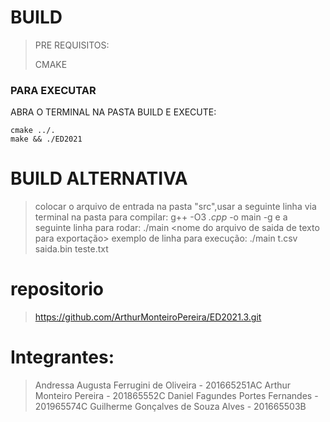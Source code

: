 #	BUILD
>PRE REQUISITOS:
>
>CMAKE
### PARA EXECUTAR
ABRA O TERMINAL NA PASTA BUILD E EXECUTE:
```
cmake ../.
make && ./ED2021
```

# BUILD ALTERNATIVA

>colocar o arquivo de entrada na pasta "src",usar a seguinte linha via terminal na pasta para compilar:
>	g++ -O3 *.cpp* -o main -g
>  e a seguinte linha para rodar:
>	./main <nome do arquivo de entrada> <nome do arquivo de saida binario> <nome do arquivo de saida de texto para exportação>
>  exemplo de linha para execução: ./main t.csv saida.bin teste.txt

# repositorio
> https://github.com/ArthurMonteiroPereira/ED2021.3.git

# Integrantes:
>Andressa Augusta Ferrugini de Oliveira - 201665251AC
>Arthur Monteiro Pereira - 201865552C
>Daniel Fagundes Portes Fernandes - 201965574C
>Guilherme Gonçalves de Souza Alves - 201665503B
